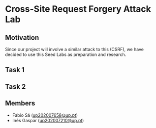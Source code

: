 # Cross-Site Request Forgery Attack Lab

## Motivation

Since our project will involve a similar attack to this (CSRF), we have decided to use this Seed Labs as preparation and research.

## Task 1



## Task 2

## Members

- Fabio Sá (up202007658@up.pt)
- Inês Gaspar (up202007210@up.pt)